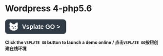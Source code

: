# Wordpress 4-php5.6

<a href="https://www.vsplate.com/?docker-compose=https://github.com/vsplate/dcenvs/wordpress/4-php5.6"><img alt="VSPLATE GO" src="https://raw.githubusercontent.com/vsplate/images/master/vsgo_btn.png" width="200px"></a>

**Click the `VSPLATE GO` button to launch a demo online / 点击`VSPLATE GO`按钮创建在线环境**